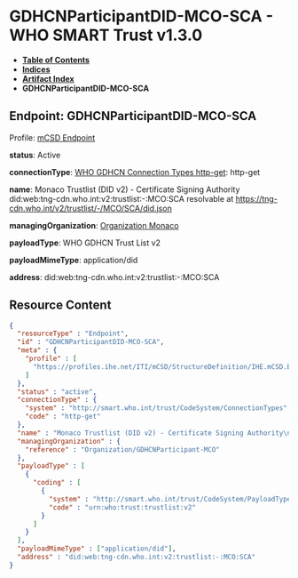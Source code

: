 # GDHCNParticipantDID-MCO-SCA - WHO SMART Trust v1.3.0

* [**Table of Contents**](toc.md)
* [**Indices**](indices.md)
* [**Artifact Index**](artifacts.md)
* **GDHCNParticipantDID-MCO-SCA**

## Endpoint: GDHCNParticipantDID-MCO-SCA

Profile: [mCSD Endpoint](https://profiles.ihe.net/ITI/mCSD/4.0.0/StructureDefinition-IHE.mCSD.Endpoint.html)

**status**: Active

**connectionType**: [WHO GDHCN Connection Types http-get](CodeSystem-ConnectionTypes.md#ConnectionTypes-http-get): http-get

**name**: Monaco Trustlist (DID v2) - Certificate Signing Authority did:web:tng-cdn.who.int:v2:trustlist:-:MCO:SCA resolvable at https://tng-cdn.who.int/v2/trustlist/-/MCO/SCA/did.json

**managingOrganization**: [Organization Monaco](Organization-GDHCNParticipant-MCO.md)

**payloadType**: WHO GDHCN Trust List v2

**payloadMimeType**: application/did

**address**: did:web:tng-cdn.who.int:v2:trustlist:-:MCO:SCA



## Resource Content

```json
{
  "resourceType" : "Endpoint",
  "id" : "GDHCNParticipantDID-MCO-SCA",
  "meta" : {
    "profile" : [
      "https://profiles.ihe.net/ITI/mCSD/StructureDefinition/IHE.mCSD.Endpoint"
    ]
  },
  "status" : "active",
  "connectionType" : {
    "system" : "http://smart.who.int/trust/CodeSystem/ConnectionTypes",
    "code" : "http-get"
  },
  "name" : "Monaco Trustlist (DID v2) - Certificate Signing Authority\ndid:web:tng-cdn.who.int:v2:trustlist:-:MCO:SCA\nresolvable at https://tng-cdn.who.int/v2/trustlist/-/MCO/SCA/did.json",
  "managingOrganization" : {
    "reference" : "Organization/GDHCNParticipant-MCO"
  },
  "payloadType" : [
    {
      "coding" : [
        {
          "system" : "http://smart.who.int/trust/CodeSystem/PayloadTypes",
          "code" : "urn:who:trust:trustlist:v2"
        }
      ]
    }
  ],
  "payloadMimeType" : ["application/did"],
  "address" : "did:web:tng-cdn.who.int:v2:trustlist:-:MCO:SCA"
}

```
